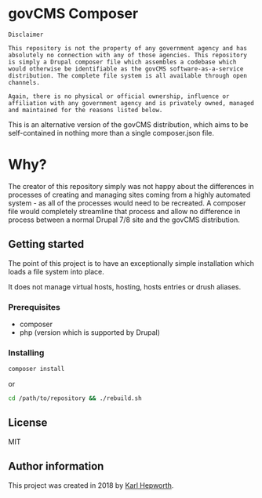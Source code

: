 # govCMS Composer

    Disclaimer

    This repository is not the property of any government agency and has absolutely no connection with any of those agencies. This repository is simply a Drupal composer file which assembles a codebase which would otherwise be identifiable as the govCMS software-as-a-service distribution. The complete file system is all available through open channels.

    Again, there is no physical or official ownership, influence or affiliation with any government agency and is privately owned, managed and maintained for the reasons listed below.

This is an alternative version of the govCMS distribution, which aims to be self-contained in nothing more than a single composer.json file.

# Why?

The creator of this repository simply was not happy about the differences in processes of creating and managing sites coming from a highly automated system - as all of the processes would need to be recreated. A composer file would completely streamline that process and allow no difference in process between a normal Drupal 7/8 site and the govCMS distribution.

## Getting started

The point of this project is to have an exceptionally simple installation which loads a file system into place.

It does not manage virtual hosts, hosting, hosts entries or drush aliases.

### Prerequisites

* composer
* php (version which is supported by Drupal)

### Installing

```sh
composer install
```

or

````sh
cd /path/to/repository && ./rebuild.sh
````

## License

MIT

## Author information

This project was created in 2018 by [Karl Hepworth](twitter.com/fubarhouse).
